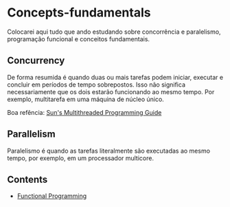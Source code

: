 # Concepts-fundamentals

Colocarei aqui tudo que ando estudando sobre concorrência e paralelismo, programação funcional e conceitos fundamentais.

## Concurrency

De forma resumida é quando duas ou mais tarefas podem iniciar, executar e concluir em períodos de tempo sobrepostos. Isso não significa necessariamente que os dois estarão funcionando ao mesmo tempo. Por exemplo, multitarefa em uma máquina de núcleo único.

Boa refência: [Sun's Multithreaded Programming Guide](https://docs.oracle.com/cd/E19455-01/806-5257/6je9h032b/index.html)

## Parallelism

Paralelismo é quando as tarefas literalmente são executadas ao mesmo tempo, por exemplo, em um processador multicore.

## Contents

- [Functional Programming](https://github.com/JohnAnon9771/Concepts-fundamentals/tree/main/functional-programming)
